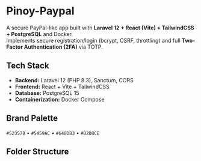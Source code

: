 # Pinoy-Paypal

A secure PayPal-like app built with **Laravel 12 + React (Vite) + TailwindCSS + PostgreSQL** and Docker.  
Implements secure registration/login (bcrypt, CSRF, throttling) and full **Two-Factor Authentication (2FA)** via TOTP.

## Tech Stack
- **Backend:** Laravel 12 (PHP 8.3), Sanctum, CORS
- **Frontend:** React + Vite + TailwindCSS
- **Database:** PostgreSQL 15
- **Containerization:** Docker Compose

## Brand Palette
`#52357B` • `#5459AC` • `#648DB3` • `#B2D8CE`

## Folder Structure
